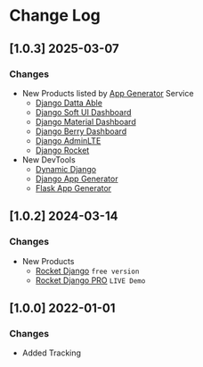 # Change Log

## [1.0.3] 2025-03-07
### Changes

- New Products listed by [App Generator](https://app-generator.dev/) Service
  - [Django Datta Able](https://app-generator.dev/product/datta-able/django/)
  - [Django Soft UI Dashboard](https://app-generator.dev/product/soft-ui-dashboard/django/)
  - [Django Material Dashboard](https://app-generator.dev/product/material-dashboard/django/)
  - [Django Berry Dashboard](https://app-generator.dev/product/berry-dashboard/django/)
  - [Django AdminLTE](https://app-generator.dev/product/adminlte/django/)
  - [Django Rocket](https://app-generator.dev/product/rocket/django/)
- New DevTools
  - [Dynamic Django](https://dynamic-django.onrender.com/)
  - [Django App Generator](https://app-generator.dev/tools/django-generator/)
  - [Flask App Generator](https://app-generator.dev/tools/flask-generator/)  

## [1.0.2] 2024-03-14
### Changes

- New Products
  - [Rocket Django](https://github.com/app-generator/rocket-django) `free version`
  - [Rocket Django PRO](https://rocket-django-pro.onrender.com/) `LIVE Demo`

## [1.0.0] 2022-01-01
### Changes

- Added Tracking
